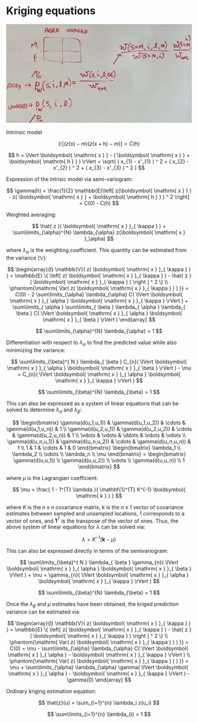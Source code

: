 # Kriging equations

![ text ](../images/example_indexing.jpg)

Intrinsic model 

$$
\mathbb{E} \left[ ( z( \boldsymbol{ \mathrm{ x } } ) - m )( z( \boldsymbol{ \mathrm{ x } } + \boldsymbol{ \mathrm{ h } } ) - m ) \right] = C(h)
$$

$$
h = \lVert \boldsymbol{ \mathrm{ x } } - ( \boldsymbol{ \mathrm{ x } } + \boldsymbol{ \mathrm{ h } } ) \rVert =
\sqrt{
    ( x_{1} - x'_{1} ) ^ 2 + 
    ( x_{2} - x'_{2} ) ^ 2 +
    ( x_{3} - x'_{3} ) ^ 2
}
$$

Expression of the Intrisic model via semi-variogram:

$$
\gamma(h) = \frac{1}{2} \mathbb{E}\left[ z(\boldsymbol{ \mathrm{ x } } ) - z( \boldsymbol{ \mathrm{ x } } + \boldsymbol{ \mathrm{ h } } ) ^ 2 \right]
= C(0) - C(h)
$$

Weighted averaging: 

$$
\hat{ z }( \boldsymbol{ \mathrm{ x } }_{ \kappa } ) =
    \sum\limits_{\alpha}^{N} \lambda_{\alpha} z(\boldsymbol{ \mathrm{ x } }_\alpha)
$$

where $\lambda_{\alpha}$ is the weighting coefficient. This quantity can be estimated from the variance ($\mathbb{V}$):

$$
\begin{array}{l}
    \mathbb{V}( z( \boldsymbol{ \mathrm{ x } }_{ \kappa } ) ) =  
        \mathbb{E} \{ \left[  z( \boldsymbol{ \mathrm{ x } }_{ \kappa } ) - \hat{ z }( \boldsymbol{ \mathrm{ x } }_{ \kappa } ) \right ] ^ 2 \} \\
    \phantom{\mathrm{ Var( z( \boldsymbol{ \mathrm{ x } }_{ \kappa } ) ) }} = 
        C(0) - 2 \sum\limits_{\alpha} \lambda_{\alpha} 
        C( \lVert \boldsymbol{ \mathrm{ x } }_{ \alpha } \boldsymbol{ \mathrm{ x } }_{ \kappa } \rVert )
        + \sum\limits_{ \alpha } \sum\limits_{ \beta } \lambda_{ \alpha } \lambda_{ \beta }
        C( \lVert \boldsymbol{ \mathrm{ x } }_{ \alpha } \boldsymbol{ \mathrm{ x } }_{ \beta } \rVert )
\end{array}
$$

$$
\sum\limits_{\alpha}^{N} \lambda_{\alpha} = 1
$$

Differentiation with respect to $\lambda_\alpha$ to find the predicted value while also minimizing the variance:

$$
\sum\limits_{\beta}^{ N } \lambda_{ \beta } 
    C_{n}( \lVert \boldsymbol{ \mathrm{ x } }_{ \alpha } \boldsymbol{ \mathrm{ x } }_{ \beta } \rVert )
    - \mu = 
    C_{n}( \lVert \boldsymbol{ \mathrm{ x } }_{ \alpha } \boldsymbol{ \mathrm{ x } }_{ \kappa } \rVert )
$$

$$
\sum\limits_{\beta}^{N} \lambda_{\beta} = 1
$$

This can also be expressed as a system of linear equations that can be solved to determine $\lambda_{\alpha}$ and 
$\lambda_{\beta}:$

$$
\begin{bmatrix}
    \gamma(d(u_1,u_1)) & \gamma(d(u_1,u_2)) & \cdots & \gamma(d(u_1,u_n)) & 1 \\
    \gamma(d(u_2,u_1)) & \gamma(d(u_2,u_2)) & \cdots & \gamma(d(u_2,u_n)) & 1 \\
    \vdots & \vdots & \ddots & \vdots & \vdots \\
    \gamma(d(u_n,u_1)) & \gamma(d(u_n,u_2)) & \cdots & \gamma(d(u_n,u_n)) & 1 \\
    1 & 1 & \cdots & 1 & 0
    \end{bmatrix}
    \begin{bmatrix}
    \lambda_1 \\
    \lambda_2 \\
    \vdots \\
    \lambda_n \\
    \mu
    \end{bmatrix}
    =
    \begin{bmatrix}
    \gamma(d(u,u_1)) \\
    \gamma(d(u,u_2)) \\
    \vdots \\
    \gamma(d(u,u_n)) \\
    1
\end{bmatrix}
$$

where $\mu$ is the Lagrangian coefficient:

$$
\mu = \frac{
    1 - 1^{T} \lambda 
}{
    \mathbf{1}^{T} K^{-1} \boldsymbol{ \mathrm{ k } }
}
$$

where $K$ is the $n~\mathrm{x}~n$ covariance matrix, $\boldsymbol{ \mathrm{ k } }$ is the 
$n~\mathrm{x}~1$ vector of covariance estimates between sampled and unsampled locations, 
$1$ corresponds to a vector of ones, and $\mathbf{1}^{T}$ is the transpose of the vector 
of ones. Thus, the above system of linear equations for $\lambda$ can be solved via:

$$
\lambda = K^{-1} (\mathbf{k} - \mu)
$$

This can also be expressed directly in terms of the semivariogram:

$$
\sum\limits_{\beta}^{ N } \lambda_{ \beta } 
    \gamma_{n}( \lVert \boldsymbol{ \mathrm{ x } }_{ \alpha } \boldsymbol{ \mathrm{ x } }_{ \beta } \rVert )
    + \mu = 
    \gamma_{n}( \lVert \boldsymbol{ \mathrm{ x } }_{ \alpha } \boldsymbol{ \mathrm{ x } }_{ \kappa } \rVert )
$$

$$
\sum\limits_{\beta}^{N} \lambda_{\beta} = 1
$$

Once the $\lambda_{\beta}$ and $\mu$ estimates have been obtained, the kriged prediction variance can be 
estimated via:

$$
\begin{array}{l}
    \mathbb{V}( z( \boldsymbol{ \mathrm{ x } }_{ \kappa } ) ) =  
        \mathbb{E} \{ \left[  z( \boldsymbol{ \mathrm{ x } }_{ \kappa } ) - \hat{ z }( \boldsymbol{ \mathrm{ x } }_{ \kappa } ) \right ] ^ 2 \} \\
    \phantom{\mathrm{ Var( z( \boldsymbol{ \mathrm{ x } }_{ \kappa } ) ) }} = 
        C(0) + \mu
        - \sum\limits_{\alpha} \lambda_{\alpha}
        C( \lVert \boldsymbol{ \mathrm{ x } }_{ \alpha } - \boldsymbol{ \mathrm{ x } }_{ \kappa } \rVert ) \\
    \phantom{\mathrm{ Var( z( \boldsymbol{ \mathrm{ x } }_{ \kappa } ) ) }} = 
        \mu + \sum\limits_{\alpha} \lambda_{\alpha}
        \gamma( \lVert \boldsymbol{ \mathrm{ x } }_{ \alpha } - \boldsymbol{ \mathrm{ x } }_{ \kappa } \rVert )
        -\gamma(0)
\end{array}
$$

Ordinary kriging estimation equation:

$$
\hat{z}(u) = \sum_{i=1}^{n} \lambda_i z(u_i)
$$

$$
\sum\limits_{i=1}^{n} \lambda_{i} = 1
$$


